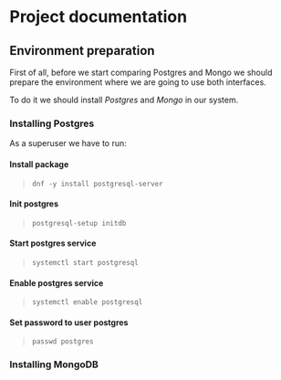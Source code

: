 # Project documentation


## Environment preparation

First of all, before we start comparing Postgres and Mongo we should prepare the environment where we are going to use both interfaces.

To do it we should install *Postgres* and *Mongo* in our system.

### Installing Postgres

As a superuser we have to run:

#### Install package

> `dnf -y install postgresql-server`

#### Init postgres

> `postgresql-setup initdb`

#### Start postgres service

> `systemctl start postgresql`

#### Enable postgres service

> `systemctl enable postgresql`

#### Set password to user postgres 

> `passwd postgres`


### Installing MongoDB

